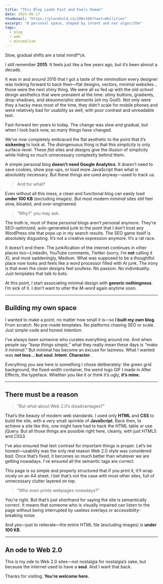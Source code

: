 ```yaml
---
title: "This Blog Loads Fast and Feels Human"
date: 2025-06-17
thumbnail: "https://placehold.co/280x160?text=Abilities"
excerpt: "A personal space, shaped by intent and not algorithm"
tags:
  - blog
  - web
  - minimalism
---
```


Slow, gradual shifts are a total mindf*ck.

I still remember **2015**. It feels just like a few years ago, but it’s been almost a decade.

It was in and around 2015 that I got a taste of the *minimalism* every designer was looking forward to back then—flat designs, vectors, minimal websites… those were the next shiny thing. We were all so fed up with the *old-school* design aesthetics that were prevalent at the time: shiny buttons, gradients, drop-shadows, and skeuomorphic elements (oh my God!). Not only were they a hacky mess most of the time, they didn’t scale for mobile phones and were relatively bad for usability as well, with poor contrast and unreadable text.

Fast-forward ten years to today. The change was slow and gradual, but when I look back now, so many things have changed.

We’ve now completely embraced the flat aesthetic to the point that it’s **sickening** to look at. The disingenuous thing is that this *simplicity* is only surface-level. These *flat* sites and designs give the illusion of simplicity while hiding so much unnecessary complexity behind them.

A simple personal blog **doesn’t need Google Analytics**. It doesn’t need to save cookies, show pop-ups, or load more JavaScript than what is absolutely necessary. But these things are used anyway—used to track us.

> And for what?

Even without all this mess, a clean and functional blog can easily load **under 100 KB** (excluding images). But most modern *minimal* sites still feel slow, bloated, and over-engineered.

> “Why?” you may ask.

The truth is, most of these *personal* blogs aren’t personal anymore. They’re SEO-optimized, auto-generated junk to the point that I don’t trust any WordPress site that pops up in my search results. The SEO game itself is absolutely disgusting. It’s not a creative expression anymore. It’s a rat race.

It doesn’t end there. The junkification of the internet continues in other places too—LinkedIn, YouTube comments, Twitter (sorry, I’m **not** calling it *X*), and most saddeningly, Medium. What was supposed to be a thoughtful place now looks and feels like a word processor filled with AI junk. The irony is that even the *clean* designs feel soulless. No passion. No individuality. Just templates that talk to bots.

At this point, I start associating minimal design with **generic nothingness**. I’m sick of it. I don’t want to utter the *M-word* again anytime soon.

---

## Building my own space

I wanted to make a point, no matter how small it is—so **I built my own blog**. From scratch. No pre-made templates. No platforms chasing SEO or scale. Just simple code and honest intention.

I’ve always been someone who curates everything around me. And when people say *“keep things simple,”* what they really mean these days is *“make it minimal.”* But minimal has become an excuse for laziness. What I wanted was **not less… but soul. Intent. Character.**

Everything you see here is something I chose deliberately: the green grid background, the fixed-width container, the weird logo GIF I made in After Effects, the typeface. Whether you like it or think it’s ugly, **it’s mine.**

---

## There must be a reason

> “But what about Web 2.0’s disadvantages?”

That’s the beauty of modern web standards. I used only **HTML** and **CSS** to build the site, with a very small sprinkle of **JavaScript**. Back then, to achieve a site like this, one might have had to hack the HTML table or use jQuery. But all those things are possible right here, cleanly, with just HTML5 and CSS3.

I’ve also ensured that text contrast for important things is proper. Let’s be honest—usability was the only real reason Web 2.0 style was considered *bad*. Once that’s fixed, it becomes so much better than whatever we are getting nowadays. I’ve ensured all the semantic tags are correct.

This page is so simple and properly structured that if you print it, it’ll wrap nicely on an A4 sheet. I bet that’s not the case with most other sites, full of unnecessary clutter layered on top.

> “Who even prints webpages nowadays?”

You’re right. But that’s just shorthand for saying the site is semantically correct. It means that someone who is visually impaired can listen to the page without being interrupted by useless overlays or accessibility-breaking noise.

And yes—just to reiterate—the entire HTML file (excluding images) is **under 100 KB**.

---

## An ode to Web 2.0

This is my ode to Web 2.0 sites—not nostalgia for nostalgia’s sake, but because the internet used to have a **soul**. And I want that back.

Thanks for visiting. **You’re welcome here.**